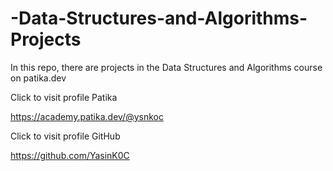 # -Data-Structures-and-Algorithms-Projects

In this repo, there are projects in the Data Structures and Algorithms course on patika.dev


Click to visit profile Patika

https://academy.patika.dev/@ysnkoc

Click to visit profile GitHub

https://github.com/YasinK0C
